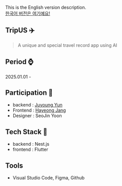 This is the English version description. <br>
[한국어 버전은 여기예요!](./README-ko.md)

## TripUS ✈️  
> A unique and special travel record app using AI

## Period ⌚ 
2025.01.01 - 

## Participation 🤭
- backend : [Juyoung Yun](https://github.com/juyoung07)
- Frontend : [Hayeong Jang](https://github.com/hayeong120)
- Designer : SeoJin Yoon

## Tech Stack 🔨
- backend : Nest.js
- frontend : Flutter

## Tools 
- Visual Studio Code, Figma, Github

<!--
**Here are some ideas to get you started:**

🙋‍♀️ A short introduction - what is your organization all about?
🌈 Contribution guidelines - how can the community get involved?
👩‍💻 Useful resources - where can the community find your docs? Is there anything else the community should know?
🍿 Fun facts - what does your team eat for breakfast?
🧙 Remember, you can do mighty things with the power of [Markdown](https://docs.github.com/github/writing-on-github/getting-started-with-writing-and-formatting-on-github/basic-writing-and-formatting-syntax)
-->
